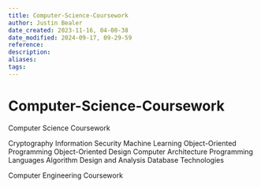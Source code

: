 ```yaml
---
title: Computer-Science-Coursework
author: Justin Bealer
date_created: 2023-11-16, 04-00-38
date_modified: 2024-09-17, 09-29-59
reference: 
description: 
aliases: 
tags: 
---
```

# Computer-Science-Coursework
Computer Science Coursework

Cryptography
Information Security
Machine Learning
Object-Oriented Programming
Object-Oriented Design
Computer Architecture
Programming Languages
Algorithm Design and Analysis
Database Technologies

Computer Engineering Coursework
